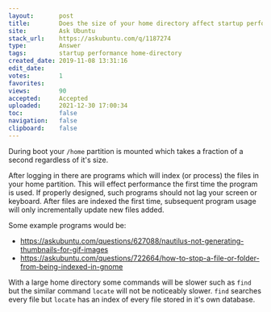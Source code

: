 ```yaml
---
layout:       post
title:        Does the size of your home directory affect startup performance?
site:         Ask Ubuntu
stack_url:    https://askubuntu.com/q/1187274
type:         Answer
tags:         startup performance home-directory
created_date: 2019-11-08 13:31:16
edit_date:    
votes:        1
favorites:    
views:        90
accepted:     Accepted
uploaded:     2021-12-30 17:00:34
toc:          false
navigation:   false
clipboard:    false
---
```


During boot your `/home` partition is mounted which takes a fraction of a second regardless of it's size.

After logging in there are programs which will index (or process) the files in your home partition. This will effect performance the first time the program is used. If properly designed, such programs should not lag your screen or keyboard. After files are indexed the first time, subsequent program usage will only incrementally update new files added.

Some example programs would be:

- https://askubuntu.com/questions/627088/nautilus-not-generating-thumbnails-for-gif-images
- https://askubuntu.com/questions/722664/how-to-stop-a-file-or-folder-from-being-indexed-in-gnome

With a large home directory some commands will be slower such as `find` but the similar command `locate` will not be noticeably slower. `find` searches every file but `locate` has an index of every file stored in it's own database.
